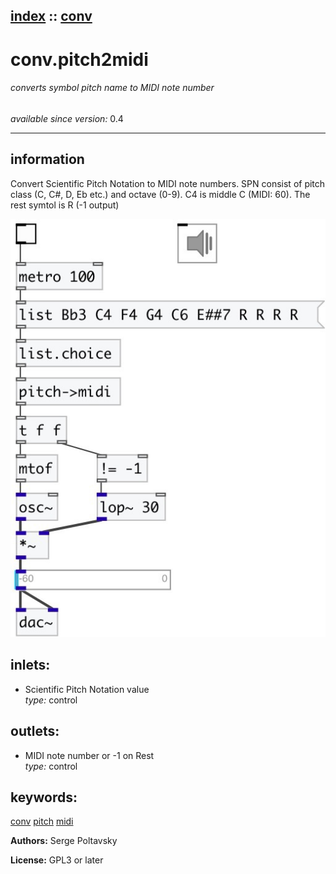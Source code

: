 [index](index.html) :: [conv](category_conv.html)
---

# conv.pitch2midi

###### converts symbol pitch name to MIDI note number

*available since version:* 0.4

---


## information
Convert Scientific Pitch Notation to MIDI note numbers. SPN consist of pitch class (C, C#, D, Eb etc.) and octave (0-9). C4 is middle C (MIDI: 60). The rest symtol is R (-1 output)


[![example](../examples/img/conv.pitch2midi.jpg)](../examples/pd/conv.pitch2midi.pd)









## inlets:

* Scientific Pitch Notation value<br>
_type:_ control



## outlets:

* MIDI note number or -1 on Rest<br>
_type:_ control



## keywords:

[conv](keywords/conv.html)
[pitch](keywords/pitch.html)
[midi](keywords/midi.html)






**Authors:** Serge Poltavsky




**License:** GPL3 or later





